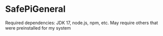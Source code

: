 # SafePiGeneral

Required dependencies: JDK 17, node.js, npm, etc.
May require others that were preinstalled for my system
